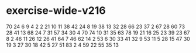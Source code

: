 # exercise-wide-v216
70
24
6
9
4
2
2
21
10
11
38
42
24
8
19
38
13
32
28
66
23
37
2
67
28
60
73
28
41
13
68
24
7
31
57
34
30
4
70
74
10
31
35
63
78
19
21
16
25
23
39
23
67
8
2
46
11
26
12
26
41
64
7
46
62
14
2
53
6
30
33
41
32
9
53
11
5
28
15
47
30
19
3
27
30
18
42
5
27
51
83
2
4
59
22
55
35
13
